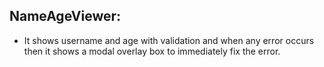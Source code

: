 ## NameAgeViewer:

- It shows username and age with validation and when any error occurs then it shows a modal overlay box to immediately fix the error.
